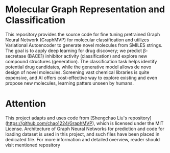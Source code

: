 # Molecular Graph Representation and Classification 

This repository provides the source code for fine tuning pretrained Graph Neural Network (GraphMVP) for molecular 
classification and utilizes Variational Autoencoder to generate novel molecules from SMILES strings. The goal is to
apply deep learning for drug discovery; we predict β-secretase (BACE1) inhibitor activity (classification) and explore 
new compound structures (generation). The classification task helps identify potential drug candidates, while the
generative model allows de novo design of novel molecules. Screening vast chemical libraries is quite expensive, and
AI offers cost-effective way to explore existing and even propose new molecules, learning patters unseen by humans.

# Attention

This project adapts and uses code from [Shengchao Liu's repository] (https://github.com/chao1224/GraphMVP), which is licensed under the MIT License. Architecture of Graph Neural Networks for prediction and code for loading dataset is used in this project, and such files have been placed in dedicated file. For more information and detailed overview, reader should visit mentioned repository
